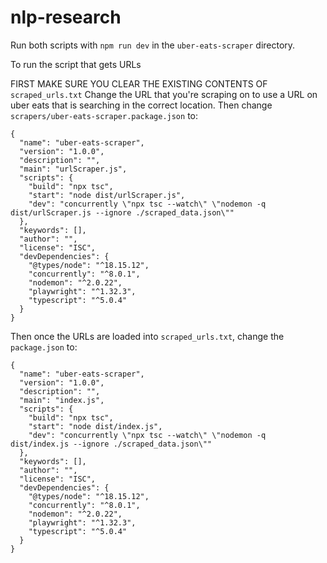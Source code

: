 # nlp-research

Run both scripts with `npm run dev` in the `uber-eats-scraper` directory.

To run the script that gets URLs

FIRST MAKE SURE YOU CLEAR THE EXISTING CONTENTS OF `scraped_urls.txt`
Change the URL that you're scraping on to use a URL on uber eats that is searching in the correct location.
Then change `scrapers/uber-eats-scraper.package.json` to: 
```
{
  "name": "uber-eats-scraper",
  "version": "1.0.0",
  "description": "",
  "main": "urlScraper.js",
  "scripts": {
    "build": "npx tsc",
    "start": "node dist/urlScraper.js",
    "dev": "concurrently \"npx tsc --watch\" \"nodemon -q dist/urlScraper.js --ignore ./scraped_data.json\""
  },
  "keywords": [],
  "author": "",
  "license": "ISC",
  "devDependencies": {
    "@types/node": "^18.15.12",
    "concurrently": "^8.0.1",
    "nodemon": "^2.0.22",
    "playwright": "^1.32.3",
    "typescript": "^5.0.4"
  }
}
```

Then once the URLs are loaded into `scraped_urls.txt`, change the `package.json` to:

```
{
  "name": "uber-eats-scraper",
  "version": "1.0.0",
  "description": "",
  "main": "index.js",
  "scripts": {
    "build": "npx tsc",
    "start": "node dist/index.js",
    "dev": "concurrently \"npx tsc --watch\" \"nodemon -q dist/index.js --ignore ./scraped_data.json\""
  },
  "keywords": [],
  "author": "",
  "license": "ISC",
  "devDependencies": {
    "@types/node": "^18.15.12",
    "concurrently": "^8.0.1",
    "nodemon": "^2.0.22",
    "playwright": "^1.32.3",
    "typescript": "^5.0.4"
  }
}
```